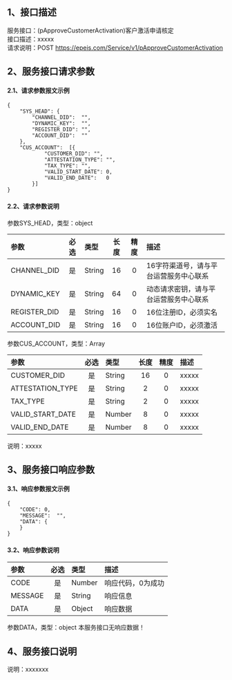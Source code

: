 ## 1、接口描述  
服务接口：(pApproveCustomerActivation)客户激活申请核定  
接口描述：xxxxx  
请求说明：POST https://epeis.com/Service/v1/pApproveCustomerActivation  
  
## 2、服务接口请求参数  
#### 2.1、请求参数报文示例  
~~~  
{
	"SYS_HEAD":	{
		"CHANNEL_DID":	"",
		"DYNAMIC_KEY":	"",
		"REGISTER_DID":	"",
		"ACCOUNT_DID":	""
	},
	"CUS_ACCOUNT":	[{
			"CUSTOMER_DID":	"",
			"ATTESTATION_TYPE":	"",
			"TAX_TYPE":	"",
			"VALID_START_DATE":	0,
			"VALID_END_DATE":	0
		}]
}  
~~~  
#### 2.2、请求参数说明  
参数SYS_HEAD，类型：object  
  
| 参数 | 必选 | 类型 | 长度 | 精度 | 描述 |  
| :----------------- | :----: | :-------- | :----: | :----: | :---------------- |  
| CHANNEL_DID | 是 | String | 16 | 0 | 16字符渠道号，请与平台运营服务中心联系 |  
| DYNAMIC_KEY | 是 | String | 64 | 0 | 动态请求密钥，请与平台运营服务中心联系 |  
| REGISTER_DID      |  是  | String   | 16 | 0 | 16位注册ID，必须实名 |  
| ACCOUNT_DID       |  是  | String   | 16 | 0 | 16位账户ID，必须激活 |  
  
参数CUS_ACCOUNT，类型：Array  
  
| 参数              | 必选 | 类型     | 长度 | 精度 | 描述             |  
| :----------------- | :----: | :-------- | :----: | :----: | :---------------- |  
| CUSTOMER_DID |  是  | String   | 16 | 0 | xxxxx |  
| ATTESTATION_TYPE |  是  | String   | 2 | 0 | xxxxx |  
| TAX_TYPE |  是  | String   | 2 | 0 | xxxxx |  
| VALID_START_DATE |  是  | Number   | 8 | 0 | xxxxx |  
| VALID_END_DATE |  是  | Number   | 8 | 0 | xxxxx |  
  
说明：xxxxx  
  
## 3、服务接口响应参数  
#### 3.1、响应参数报文示例  
~~~  
{
	"CODE":	0,
	"MESSAGE":	"",
	"DATA":	{
	}
}  
~~~  
#### 3.2、响应参数说明  
  
| 参数              | 必选 | 类型     | 描述             |  
| :----------------- | :----: | :-------- | :---------------- |  
| CODE | 是 | Number | 响应代码，0为成功 |  
| MESSAGE | 是 | String | 响应信息 |  
| DATA | 是 | Object | 响应数据 |  
  
参数DATA，类型：object 本服务接口无响应数据！  
## 4、服务接口说明  
说明：xxxxxxx  
